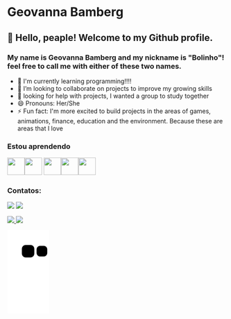 # Geovanna Bamberg

## 👋 Hello, peaple! Welcome to my Github profile.
### My name is Geovanna Bamberg and my nickname is "Bolinho"! feel free to call me with either of these two names.

- 🌱 I'm currently learning programming!!!!
- 👯 I’m looking to collaborate on projects to improve my growing skills
- 🤔 looking for help with projects, I wanted a group to study together
- 😄 Pronouns: Her/She
- ⚡ Fun fact: I'm more excited to build projects in the areas of games, animations, finance, education and the environment.
Because these are areas that I love

### Estou aprendendo
<img src="https://cdn.jsdelivr.net/gh/devicons/devicon/icons/javascript/javascript-original.svg" width="40" height="40"/><img src="https://cdn.jsdelivr.net/gh/devicons/devicon/icons/html5/html5-original-wordmark.svg" width="40" height="40"/> <img src="https://cdn.jsdelivr.net/gh/devicons/devicon/icons/css3/css3-original-wordmark.svg" width="40" height="40"/><img src="https://cdn.jsdelivr.net/gh/devicons/devicon/icons/blender/blender-original.svg" width="40" height="40" /><img src="https://cdn.jsdelivr.net/gh/devicons/devicon/icons/figma/figma-original.svg" width="40" height="40"/>

### Contatos:

<div>

<a href = "mailto:geovanna.t.bamberg@gmail.com"><img src="https://img.shields.io/badge/Gmail-D14836?style=for-the-badge&logo=gmail&logoColor=white" target="_blank"></a>
<a href="https://www.linkedin.com/in/geovanna-bamberg-b3032913b" target="_blank"><img src="https://img.shields.io/badge/-LinkedIn-%230077B5?style=for-the-badge&logo=linkedin&logoColor=white" target="_blank"></a>   
</div>

<div>
<a href="https://github.com/GeovannaBamberg">
<img height="180em" src="https://github-readme-stats.vercel.app/api/top-langs/?username=GeovannaBamberg&layout=compact&langs_count=7&theme=dracula"/>
<img height="180em" src="https://github-readme-stats.vercel.app/api?username=GeovannaBamberg&show_icons=true&theme=dracula&include_all_commits=true&count_private=true"/>
</div>
          
          
![Snake animation](https://github.com/GeovannaBamberg/GeovannaBamberg/blob/output/github-contribution-grid-snake.svg)


          
          
          
          
